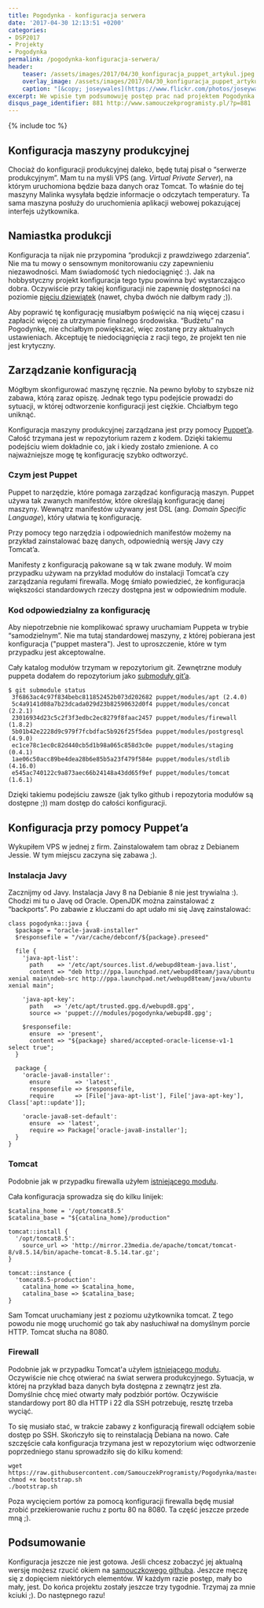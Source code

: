 ```yaml
---
title: Pogodynka - konfiguracja serwera
date: '2017-04-30 12:13:51 +0200'
categories:
- DSP2017
- Projekty
- Pogodynka
permalink: /pogodynka-konfiguracja-serwera/
header:
    teaser: /assets/images/2017/04/30_konfiguracja_puppet_artykul.jpeg
    overlay_image: /assets/images/2017/04/30_konfiguracja_puppet_artykul.jpeg
    caption: "[&copy; joseywales](https://www.flickr.com/photos/joseywales/316407052/sizes/o/)"
excerpt: We wpisie tym podsumowuję postęp prac nad projektem Pogodynka. W tym tygodniu wyłącznie devops. Pokrótce opiszę Ci moje przygody z konfiguracją VPS przy pomocy Puppet’a.
disqus_page_identifier: 881 http://www.samouczekprogramisty.pl/?p=881
---
```


{% include toc %}

## Konfiguracja maszyny produkcyjnej

Chociaż do konfiguracji produkcyjnej daleko, będę tutaj pisał o “serwerze produkcyjnym”. Mam tu na myśli VPS (ang. _Virtual Private Server_), na którym uruchomiona będzie baza danych oraz Tomcat. To właśnie do tej maszyny Malinka wysyłała będzie informacje o odczytach temperatury. Ta sama maszyna posłuży do uruchomienia aplikacji webowej pokazującej interfejs użytkownika.

## Namiastka produkcji

Konfiguracja ta nijak nie przypomina “produkcji z prawdziwego zdarzenia”. Nie ma tu mowy o sensownym monitorowaniu czy zapewnieniu niezawodności. Mam świadomość tych niedociągnięć :). Jak na hobbystyczny projekt konfiguracja tego typu powinna być wystarczająco dobra. Oczywiście przy takiej konfiguracji nie zapewnię dostępności na poziomie [pięciu dziewiątek](https://en.wikipedia.org/wiki/High_availability) (nawet, chyba dwóch nie dałbym rady ;)).

Aby poprawić tę konfigurację musiałbym poświęcić na nią więcej czasu i zapłacić więcej za utrzymanie finalnego środowiska. “Budżetu” na Pogodynkę, nie chciałbym powiększać, więc zostanę przy aktualnych ustawieniach. Akceptuję te niedociągnięcia z racji tego, że projekt ten nie jest krytyczny.

## Zarządzanie konfiguracją

Mógłbym skonfigurować maszynę ręcznie. Na pewno byłoby to szybsze niż zabawa, którą zaraz opiszę. Jednak tego typu podejście prowadzi do sytuacji, w której odtworzenie konfiguracji jest ciężkie. Chciałbym tego uniknąć.

Konfiguracja maszyny produkcyjnej zarządzana jest przy pomocy [Puppet’a](https://docs.puppet.com/puppet/3.7/index.html). Całość trzymana jest w repozytorium razem z kodem. Dzięki takiemu podejściu wiem dokładnie co, jak i kiedy zostało zmienione. A co najważniejsze mogę tę konfigurację szybko odtworzyć.

### Czym jest Puppet

Puppet to narzędzie, które pomaga zarządzać konfiguracją maszyn. Puppet używa tak zwanych manifestów, które określają konfigurację danej maszyny. Wewnątrz manifestów używany jest DSL (ang. _Domain Specific Language_), który ułatwia tę konfigurację.

Przy pomocy tego narzędzia i odpowiednich manifestów możemy na przykład zainstalować bazę danych, odpowiednią wersję Javy czy Tomcat’a.

Manifesty z konfiguracją pakowane są w tak zwane moduły. W moim przypadku używam na przykład modułów do instalacji Tomcat’a czy zarządzania regułami firewalla. Mogę śmiało powiedzieć, że konfiguracja większości standardowych rzeczy dostępna jest w odpowiednim module.

### Kod odpowiedzialny za konfigurację

Aby niepotrzebnie nie komplikować sprawy uruchamiam Puppeta w trybie “samodzielnym”. Nie ma tutaj standardowej maszyny, z której pobierana jest konfiguracja ("puppet mastera"). Jest to uproszczenie, które w tym przypadku jest akceptowalne.

Cały katalog modułów trzymam w repozytorium git. Zewnętrzne moduły puppeta dodałem do repozytorium jako [submoduły git’a](https://github.com/SamouczekProgramisty/Pogodynka/blob/master/.gitmodules).

    $ git submodule status
     3f6863ac4c97f834bebc811852452b073d202682 puppet/modules/apt (2.4.0)
     5c4a9141d08a7b23dcada029d23b82590632d0f4 puppet/modules/concat (2.2.1)
     23016934d23c5c2f3f3edbc2ec8279f8faac2457 puppet/modules/firewall (1.8.2)
     5b01b42e2228d9c979f7fcbdfac5b926f25f5dea puppet/modules/postgresql (4.9.0)
     ec1ce78c1ec0c82d440cb5d1b98a065c858d3c0e puppet/modules/staging (0.4.1)
     1ae06c50acc89be4dea28b6e85b5a23f479f584e puppet/modules/stdlib (4.16.0)
     e545ac740122c9a873aec66b24148a43dd65f9ef puppet/modules/tomcat (1.6.1)

Dzięki takiemu podejściu zawsze (jak tylko github i repozytoria modułów są dostępne ;)) mam dostęp do całości konfiguracji.

## Konfiguracja przy pomocy Puppet’a

Wykupiłem VPS w jednej z firm. Zainstalowałem tam obraz z Debianem Jessie. W tym miejscu zaczyna się zabawa ;).

### Instalacja Javy

Zacznijmy od Javy. Instalacja Javy 8 na Debianie 8 nie jest trywialna :). Chodzi mi tu o Javę od Oracle. OpenJDK można zainstalować z “backports”. Po zabawie z kluczami do apt udało mi się Javę zainstalować:

```puppet
class pogodynka::java {
  $package = "oracle-java8-installer"
  $responsefile = "/var/cache/debconf/${package}.preseed"
  
  file {
    'java-apt-list':
      path    => '/etc/apt/sources.list.d/webupd8team-java.list',
      content => "deb http://ppa.launchpad.net/webupd8team/java/ubuntu xenial main\ndeb-src http://ppa.launchpad.net/webupd8team/java/ubuntu xenial main";
    
    'java-apt-key':
      path   => '/etc/apt/trusted.gpg.d/webupd8.gpg',
      source => 'puppet:///modules/pogodynka/webupd8.gpg';
  
    $responsefile:
      ensure  => 'present',    
      content => "${package} shared/accepted-oracle-license-v1-1 select true";
  }   
      
  package {       
    'oracle-java8-installer':
      ensure       => 'latest',
      responsefile => $responsefile,
      require      => [File['java-apt-list'], File['java-apt-key'], Class['apt::update']];
    
    'oracle-java8-set-default':
      ensure  => 'latest',
      require => Package['oracle-java8-installer'];
  }
}
```

### Tomcat

Podobnie jak w przypadku firewalla użyłem [istniejącego modułu](https://forge.puppet.com/puppetlabs/tomcat).

Cała konfiguracja sprowadza się do kilku linijek:

```puppet
$catalina_home = '/opt/tomcat8.5'
$catalina_base = "${catalina_home}/production"
 
tomcat::install {
  '/opt/tomcat8.5':
    source_url => 'http://mirror.23media.de/apache/tomcat/tomcat-8/v8.5.14/bin/apache-tomcat-8.5.14.tar.gz';
}
 
tomcat::instance {
  'tomcat8.5-production':
    catalina_home => $catalina_home,
    catalina_base => $catalina_base;
}
```

Sam Tomcat uruchamiany jest z poziomu użytkownika tomcat. Z tego powodu nie mogę uruchomić go tak aby nasłuchiwał na domyślnym porcie HTTP. Tomcat słucha na 8080.

### Firewall

Podobnie jak w przypadku Tomcat'a użyłem [istniejącego modułu](https://forge.puppet.com/puppetlabs/firewall). Oczywiście nie chcę otwierać na świat serwera produkcyjnego. Sytuacja, w której na przykład baza danych była dostępna z zewnątrz jest zła. Domyślnie chcę mieć otwarty mały podzbiór portów. Oczywiście standardowy port 80 dla HTTP i 22 dla SSH potrzebuję, resztę trzeba wyciąć.

To się musiało stać, w trakcie zabawy z konfiguracją firewall odciąłem sobie dostęp po SSH. Skończyło się to reinstalacją Debiana na nowo. Całe szczęście cała konfiguracja trzymana jest w repozytorium więc odtworzenie poprzedniego stanu sprowadziło się do kilku komend:

    wget https://raw.githubusercontent.com/SamouczekProgramisty/Pogodynka/master/puppet/bootstrap.sh
    chmod +x bootstrap.sh
    ./bootstrap.sh

Poza wycięciem portów za pomocą konfiguracji firewalla będę musiał zrobić przekierowanie ruchu z portu 80 na 8080. Ta część jeszcze przede mną ;).

## Podsumowanie

Konfiguracja jeszcze nie jest gotowa. Jeśli chcesz zobaczyć jej aktualną wersję możesz rzucić okiem na [samouczkowego githuba](https://github.com/SamouczekProgramisty/Pogodynka/tree/master/puppet). Jeszcze męczę się z dopięciem niektórych elementów. W każdym razie postęp, mały bo mały, jest. Do końca projektu zostały jeszcze trzy tygodnie. Trzymaj za mnie kciuki ;). Do następnego razu!
